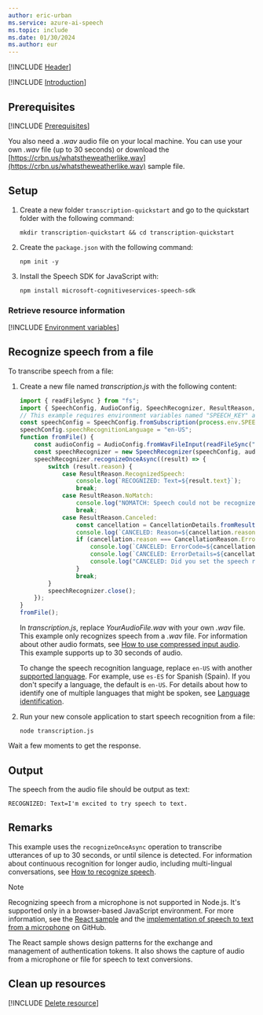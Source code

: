 ```yaml
---
author: eric-urban
ms.service: azure-ai-speech
ms.topic: include
ms.date: 01/30/2024
ms.author: eur
---
```


[!INCLUDE [Header](../../common/javascript.md)]

[!INCLUDE [Introduction](intro.md)]

## Prerequisites

[!INCLUDE [Prerequisites](../../common/azure-prerequisites.md)]

You also need a *.wav* audio file on your local machine. You can use your own *.wav* file (up to 30 seconds) or download the [https://crbn.us/whatstheweatherlike.wav](https://crbn.us/whatstheweatherlike.wav) sample file.

## Setup

1. Create a new folder `transcription-quickstart` and go to the quickstart folder with the following command:

    ```shell
    mkdir transcription-quickstart && cd transcription-quickstart
    ```
    
1. Create the `package.json` with the following command:

    ```shell
    npm init -y
    ```

1. Install the Speech SDK for JavaScript with:

    ```console
    npm install microsoft-cognitiveservices-speech-sdk
    ```

### Retrieve resource information

[!INCLUDE [Environment variables](../../common/environment-variables.md)]

## Recognize speech from a file

To transcribe speech from a file:

1. Create a new file named *transcription.js* with the following content:

    ```javascript
    import { readFileSync } from "fs";
    import { SpeechConfig, AudioConfig, SpeechRecognizer, ResultReason, CancellationDetails, CancellationReason } from "microsoft-cognitiveservices-speech-sdk";
    // This example requires environment variables named "SPEECH_KEY" and "SPEECH_REGION"
    const speechConfig = SpeechConfig.fromSubscription(process.env.SPEECH_KEY, process.env.SPEECH_REGION);
    speechConfig.speechRecognitionLanguage = "en-US";
    function fromFile() {
        const audioConfig = AudioConfig.fromWavFileInput(readFileSync("YourAudioFile.wav"));
        const speechRecognizer = new SpeechRecognizer(speechConfig, audioConfig);
        speechRecognizer.recognizeOnceAsync((result) => {
            switch (result.reason) {
                case ResultReason.RecognizedSpeech:
                    console.log(`RECOGNIZED: Text=${result.text}`);
                    break;
                case ResultReason.NoMatch:
                    console.log("NOMATCH: Speech could not be recognized.");
                    break;
                case ResultReason.Canceled:
                    const cancellation = CancellationDetails.fromResult(result);
                    console.log(`CANCELED: Reason=${cancellation.reason}`);
                    if (cancellation.reason === CancellationReason.Error) {
                        console.log(`CANCELED: ErrorCode=${cancellation.ErrorCode}`);
                        console.log(`CANCELED: ErrorDetails=${cancellation.errorDetails}`);
                        console.log("CANCELED: Did you set the speech resource key and region values?");
                    }
                    break;
            }
            speechRecognizer.close();
        });
    }
    fromFile();
    ```

    In *transcription.js*, replace *YourAudioFile.wav* with your own *.wav* file. This example only recognizes speech from a *.wav* file. For information about other audio formats, see [How to use compressed input audio](~/articles/ai-services/speech-service/how-to-use-codec-compressed-audio-input-streams.md). This example supports up to 30 seconds of audio.

    To change the speech recognition language, replace `en-US` with another [supported language](~/articles/ai-services/speech-service/language-support.md). For example, use `es-ES` for Spanish (Spain). If you don't specify a language, the default is `en-US`. For details about how to identify one of multiple languages that might be spoken, see [Language identification](~/articles/ai-services/speech-service/language-identification.md).

1. Run your new console application to start speech recognition from a file:

   ```console
   node transcription.js
   ```

Wait a few moments to get the response.

## Output

The speech from the audio file should be output as text:

```output
RECOGNIZED: Text=I'm excited to try speech to text.
```

## Remarks

This example uses the `recognizeOnceAsync` operation to transcribe utterances of up to 30 seconds, or until silence is detected. For information about continuous recognition for longer audio, including multi-lingual conversations, see [How to recognize speech](~/articles/ai-services/speech-service/how-to-recognize-speech.md).

> [!NOTE]
> Recognizing speech from a microphone is not supported in Node.js. It's supported only in a browser-based JavaScript environment. For more information, see the [React sample](https://github.com/Azure-Samples/AzureSpeechReactSample) and the [implementation of speech to text from a microphone](https://github.com/Azure-Samples/AzureSpeechReactSample/blob/main/src/App.js#L29) on GitHub.
> 
> The React sample shows design patterns for the exchange and management of authentication tokens. It also shows the capture of audio from a microphone or file for speech to text conversions.

## Clean up resources

[!INCLUDE [Delete resource](../../common/delete-resource.md)]
